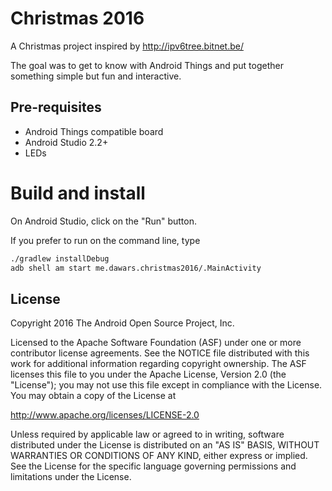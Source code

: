 Christmas 2016
==============

A Christmas project inspired by http://ipv6tree.bitnet.be/

The goal was to get to know with Android Things and put together something simple but fun and interactive.

Pre-requisites
--------------

- Android Things compatible board
- Android Studio 2.2+
- LEDs


Build and install
=================

On Android Studio, click on the "Run" button.

If you prefer to run on the command line, type

```bash
./gradlew installDebug
adb shell am start me.dawars.christmas2016/.MainActivity
```

License
-------

Copyright 2016 The Android Open Source Project, Inc.

Licensed to the Apache Software Foundation (ASF) under one or more contributor
license agreements.  See the NOTICE file distributed with this work for
additional information regarding copyright ownership.  The ASF licenses this
file to you under the Apache License, Version 2.0 (the "License"); you may not
use this file except in compliance with the License.  You may obtain a copy of
the License at

  http://www.apache.org/licenses/LICENSE-2.0

Unless required by applicable law or agreed to in writing, software
distributed under the License is distributed on an "AS IS" BASIS, WITHOUT
WARRANTIES OR CONDITIONS OF ANY KIND, either express or implied.  See the
License for the specific language governing permissions and limitations under
the License.
